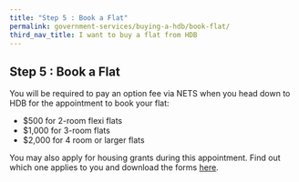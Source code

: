 ```yaml
---
title: "Step 5 : Book a Flat"
permalink: government-services/buying-a-hdb/book-flat/
third_nav_title: I want to buy a flat from HDB
---
```


## Step 5 : Book a Flat

You will be required to pay an option fee via NETS when you head down to HDB for the appointment to book your flat:

- $500 for 2-room flexi flats
- $1,000 for 3-room flats 
- $2,000 for 4 room or larger flats

You may also apply for housing grants during this appointment. Find out which one applies to you and download the forms [here](https://www.hdb.gov.sg/cs/infoweb/residential/buying-a-flat/new/cpf-housing-grants-for-hdb-flats).

